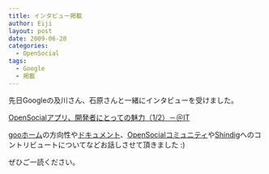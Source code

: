 ```yaml
---
title: インタビュー掲載
author: Eiji
layout: post
date: 2009-06-20
categories:
  - OpenSocial
tags:
  - Google
  - 掲載
---
```

先日Googleの及川さん、石原さんと一緒にインタビューを受けました。

<a href="http://www.atmarkit.co.jp/fwcr/rensai2/google_int_05/01.html" target="_blank">OpenSocialアプリ、開発者にとっての魅力（1/2）－＠IT</a>

<a href="http://home.goo.ne.jp/" target="_blank">gooホーム</a>の方向性や<a href="http://developer.home.goo.ne.jp/" target="_blank">ドキュメント</a>、<a href="http://www.opensocial.org/" target="_blank">OpenSocialコミュニティ</a>や<a href="http://incubator.apache.org/shindig/" target="_blank">Shindig</a>へのコントリビュートについてなどお話しさせて頂きました :)

ぜひご一読ください。